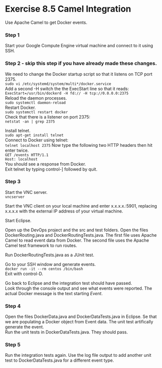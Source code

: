 # Exercise 8.5 Camel Integration

Use Apache Camel to get Docker events.

### Step 1

Start your Google Compute Engine virtual machine and connect to it using SSH.

### Step 2 - skip this step if you have already made these changes.  

We need to change the Docker startup script so that it listens on TCP port
2375.  
`sudo vi /etc/systemd/system/multi*/docker.service`  
Add a second -H switch the the ExecStart line so that it reads:  
`ExecStart=/usr/bin/dockerd -H fd:// -H tcp://0.0.0.0:2375`  
Reload the daemon processes.  
`sudo systemctl daemon-reload`  
Restart Docker.  
`sudo systemctl restart docker`  
Check that there is a listener on port 2375:  
`netstat -an | grep 2375`  

Install telnet.  
`sudo apt-get install telnet`  
Connect to Docker using telnet:  
`telnet localhost 2375` 
Now type the following two HTTP headers then hit enter twice.  
`GET /events HTTP/1.1`  
`Host: localhost`  
You should see a response from Docker.  
Exit telnet by typing control-] followed by quit.  

### Step 3

Start the VNC server.  
`vncserver`  

Start the VNC client on your local machine and enter x.x.x.x.:5901, replacing
x.x.x.x with the external IP address of your virtual machine.

Start Eclipse.

Open up the DevOps project and the src and test folders. Open the files
DockerRouting.java and DockerRoutingTests.java. The first file uses
Apache Camel to read event data from Docker. The second file uses the Apache
Camel test framework to run routes.

Run DockerRoutingTests.java as a JUnit test.

Go to your SSH window and generate events.  
`docker run -it --rm centos /bin/bash`  
Exit with control-D.  

Go back to Eclipse and the integration test should have passed.  
Look through the console output and see what events were reported.
The actual Docker message is the text starting _Event_.

### Step 4

Open the files DockerData.java and DockerDataTests.java in Eclipse. Se
that we are populating a Docker object from Event data. The unit test
artifically generate the event.  
Run the unit tests in DockerDataTests.java. They should pass.

### Step 5

Run the integration tests again. Use the log file output to add
another unit test to DockerDataTests.java for a different event type.

